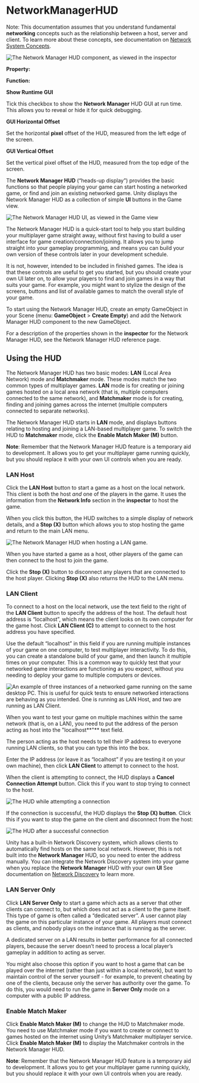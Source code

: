 # NetworkManagerHUD

Note: This documentation assumes that you understand fundamental **networking**
concepts such as the relationship between a host, server and client. To learn
more about these concepts, see documentation on [Network System
Concepts](https://docs.unity3d.com/Manual/UNetConcepts.html).

![The Network Manager HUD component, as viewed in the inspector](https://docs.unity3d.com/uploads/Main/NetworkManagerHUDComponent.png)

**Property:**

**Function:**

**Show Runtime GUI**

Tick this checkbox to show the **Network Manager** HUD GUI at run time. This
allows you to reveal or hide it for quick debugging.

**GUI Horizontal Offset**

Set the horizontal **pixel** offset of the HUD, measured from the left edge of
the screen.

**GUI Vertical Offset**

Set the vertical pixel offset of the HUD, measured from the top edge of the
screen.

The **Network Manager HUD** (“heads-up display”) provides the basic functions so
that people playing your game can start hosting a networked game, or find and
join an existing networked game. Unity displays the Network Manager HUD as a
collection of simple **UI** buttons in the Game view.

![The Network Manager HUD UI, as viewed in the Game view](https://docs.unity3d.com/uploads/Main/NetworkManagerHUDUI.png)

The Network Manager HUD is a quick-start tool to help you start building your
multiplayer game straight away, without first having to build a user interface
for game creation/connection/joining. It allows you to jump straight into your
gameplay programming, and means you can build your own version of these controls
later in your development schedule.

It is not, however, intended to be included in finished games. The idea is that
these controls are useful to get you started, but you should create your own UI
later on, to allow your players to find and join games in a way that suits your
game. For example, you might want to stylize the design of the screens, buttons
and list of available games to match the overall style of your game.

To start using the Network Manager HUD, create an empty GameObject in your Scene
(menu: **GameObject** \> **Create Empty**) and add the Network Manager HUD
component to the new GameObject.

For a description of the properties shown in the **inspector** for the Network
Manager HUD, see the Network Manager HUD reference page.

## Using the HUD

The Network Manager HUD has two basic modes: **LAN** (Local Area Network) mode
and **Matchmaker** mode. These modes match the two common types of multiplayer
games. **LAN** mode is for creating or joining games hosted on a local area
network (that is, multiple computers connected to the same network), and
**Matchmaker** mode is for creating, finding and joining games across the
internet (multiple computers connected to separate networks).

The Network Manager HUD starts in **LAN** mode, and displays buttons relating to
hosting and joining a LAN-based multiplayer game. To switch the HUD to
**Matchmaker** mode, click the **Enable Match Maker (M)** button.

**Note**: Remember that the Network Manager HUD feature is a temporary aid to
development. It allows you to get your multiplayer game running quickly, but you
should replace it with your own UI controls when you are ready.

### LAN Host

Click the **LAN Host** button to start a game as a host on the local network.
This client is both the host *and* one of the players in the game. It uses the
information from the **Network Info** section in the **inspector** to host the
game.

When you click this button, the HUD switches to a simple display of network
details, and a **Stop (X)** button which allows you to stop hosting the game and
return to the main LAN menu.

![The Network Manager HUD when hosting a LAN game.](https://docs.unity3d.com/uploads/Main/NetworkManagerHUDHostingLAN.png)

When you have started a game as a host, other players of the game can then
connect to the host to join the game.

Click the **Stop (X)** button to disconnect any players that are connected to
the host player. Clicking **Stop (X)** also returns the HUD to the LAN menu.

### LAN Client

To connect to a host on the local network, use the text field to the right of
the **LAN Client** button to specify the address of the host. The default host
address is “localhost”, which means the client looks on its own computer for the
game host. Click **LAN Client (C)** to attempt to connect to the host address
you have specified.

Use the default “localhost” in this field if you are running multiple instances
of your game on one computer, to test multiplayer interactivity. To do this, you
can create a standalone build of your game, and then launch it multiple times on
your computer. This is a common way to quickly test that your networked game
interactions are functioning as you expect, without you needing to deploy your
game to multiple computers or devices.

![An example of three instances of a networked game running on the same desktop PC. This is useful for quick tests to ensure networked interactions are behaving as you intended. One is running as LAN Host, and two are running as LAN Client.](https://docs.unity3d.com/uploads/Main/NetworkGame3Instances.jpg)

When you want to test your game on multiple machines within the same network
(that is, on a LAN), you need to put the address of the person acting as host
into the "localhost**"** text field.

The person acting as the host needs to tell their IP address to everyone running
LAN clients, so that you can type this into the box.

Enter the IP address (or leave it as “localhost” if you are testing it on your
own machine), then click **LAN Client** to attempt to connect to the host.

When the client is attempting to connect, the HUD displays a **Cancel Connection
Attempt** button. Click this if you want to stop trying to connect to the host.

![The HUD while attempting a connection](https://docs.unity3d.com/uploads/Main/NetworkManagerHUDConnectionAttempt.png)

If the connection is successful, the HUD displays the **Stop (X) button**. Click
this if you want to stop the game on the client and disconnect from the host:

![The HUD after a successful connection](https://docs.unity3d.com/uploads/Main/NetworkManagerHUDConnected.png)

Unity has a built-in Network Discovery system, which allows clients to
automatically find hosts on the same local network. However, this is not built
into the **Network Manager** HUD, so you need to enter the address manually. You
can integrate the Network Discovery system into your game when you replace the
**Network Manager** HUD with your own **UI** See documentation on [Network
Discovery](https://docs.unity3d.com/Manual/UNetDiscovery.html) to learn more.

### LAN Server Only

Click **LAN Server Only** to start a game which acts as a server that other
clients can connect to, but which does not act as a client to the game itself.
This type of game is often called a “dedicated server”. A user cannot play the
game on this particular instance of your game. All players must connect as
clients, and nobody plays on the instance that is running as the server.

A dedicated server on a LAN results in better performance for all connected
players, because the server doesn’t need to process a local player’s gameplay in
addition to acting as server.

You might also choose this option if you want to host a game that can be played
over the internet (rather than just within a local network), but want to
maintain control of the server yourself - for example, to prevent cheating by
one of the clients, because only the server has authority over the game. To do
this, you would need to run the game in **Server Only** mode on a computer with
a public IP address.

### Enable Match Maker

Click **Enable Match Maker (M)** to change the HUD to Matchmaker mode. You need
to use Matchmaker mode if you want to create or connect to games hosted on the
internet using Unity’s Matchmaker multiplayer service. Click **Enable Match
Maker (M)** to display the Matchmaker controls in the Network Manager HUD.

**Note**: Remember that the Network Manager HUD feature is a temporary aid to
development. It allows you to get your multiplayer game running quickly, but you
should replace it with your own UI controls when you are ready.
